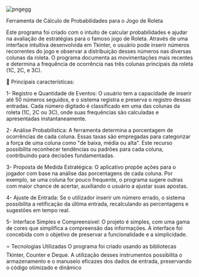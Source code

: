 ![pngegg](https://github.com/user-attachments/assets/3c5f847e-6768-4eea-9301-5494fe2131d6)

Ferramenta de Cálculo de Probabilidades para o Jogo de Roleta

Este programa foi criado com o intuito de calcular probabilidades e ajudar na avaliação de estratégias para o famoso jogo de Roleta. Através de uma interface intuitiva desenvolvida em Tkinter, o usuário pode inserir números recorrentes do jogo e observar a distribuição desses números nas diversas colunas da roleta. O programa documenta as movimentações mais recentes e determina a frequência de ocorrência nas três colunas principais da roleta (1C, 2C, e 3C).

📑 Principais características:

1- Registro e Quantidade de Eventos:
O usuário tem a capacidade de inserir até 50 números seguidos, e o sistema registra e preserva o registro dessas entradas.
Cada número digitado é classificado em uma das colunas da roleta (1C, 2C ou 3C), onde suas frequências são calculadas e apresentadas instantaneamente.

2- Análise Probabilística:
A ferramenta determina a porcentagem de ocorrências de cada coluna. Essas taxas são empregadas para categorizar a força de uma coluna como "de baixa, média ou alta".
Este recurso possibilita reconhecer tendências ou padrões para cada coluna, contribuindo para decisões fundamentadas.

3- Proposta de Medida Estratégica:
O aplicativo propõe ações para o jogador com base na análise das porcentagens de cada coluna. Por exemplo, se uma coluna for pouco frequente, o programa sugere outras com maior chance de acertar, auxiliando o usuário a ajustar suas apostas.

4- Ajuste de Entrada:
Se o utilizador inserir um número errado, o sistema possibilita a retificação da última entrada, recalculando as percentagens e sugestões em tempo real.

5- Interface Simples e Compreensível:
O projeto é simples, com uma gama de cores que simplifica a compreensão das informações. A interface foi concebida com o objetivo de preservar a funcionalidade e a simplicidade.


⭐ Tecnologias Utilizadas
O programa foi criado usando as bibliotecas Tkinter, Counter e Deque. A utilização desses instrumentos possibilita o armazenamento e o manuseio eficazes dos dados de entrada, preservando o código otimizado e dinâmico
